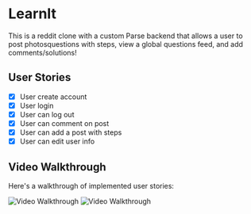 # LearnIt

This is a reddit clone with a custom Parse backend that allows a user to post photosquestions with steps, view a global questions feed, and add comments/solutions!

## User Stories
- [x] User create account
- [x] User login
- [x] User can log out
- [x] User can comment on post
- [x] User can add a  post with steps
- [x] User can edit user info

## Video Walkthrough

Here's a walkthrough of implemented user stories:

<img src='http://g.recordit.co/ykPkWSAVNz.gif' title='Video Walkthrough' width='' alt='Video Walkthrough' />
<img src='http://g.recordit.co/KJaxs5wHdq.gif' title='Video Walkthrough' width='' alt='Video Walkthrough' />
